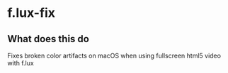 # f.lux-fix
## What does this do
Fixes broken color artifacts on macOS when using fullscreen html5 video with f.lux
